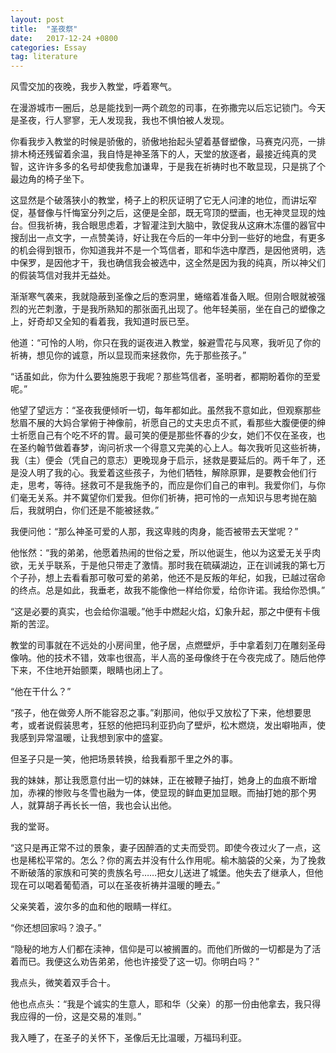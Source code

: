 ```yaml
---
layout: post
title:  "圣夜祭"
date:   2017-12-24 +0800
categories: Essay
tag: literature
---
```


风雪交加的夜晚，我步入教堂，呼着寒气。

在漫游城市一圈后，总是能找到一两个疏忽的司事，在弥撒完以后忘记锁门。今天是圣夜，行人寥寥，无人发现我，我也不惧怕被人发现。

你看我步入教堂的时候是骄傲的，骄傲地抬起头望着基督塑像，马赛克闪亮，一排排木椅还残留着余温，我自恃是神圣落下的人，天堂的放逐者，最接近纯真的灵智，这许许多多的名号却使我愈加谦卑，于是我在祈祷时也不敢显现，只是挑了个最边角的椅子坐下。

这显然是个破落狭小的教堂，椅子上的积灰证明了它无人问津的地位，而讲坛窄促，基督像与忏悔室分列之后，这便是全部，既无穹顶的壁画，也无神灵显现的烛台。但我祈祷，我合眼思虑着，才智灌注到大脑中，敦促我从这麻木冻僵的器官中搜刮出一点文字，一点赞美诗，好让我在今后的一年中分到一些好的地盘，有更多的机会得到银币，你知道我并不是一个笃信者，耶和华选中摩西，是因他贤明，选中保罗，是因他才干，我也确信我会被选中，这全然是因为我的纯真，所以神父们的假装笃信对我并无益处。

渐渐寒气袭来，我就隐蔽到圣像之后的愙洞里，蜷缩着准备入眠。但刚合眼就被强烈的光芒刺激，于是我所熟知的那张面孔出现了。他年轻美丽，坐在自己的塑像之上，好奇却又全知的看着我，我知道时辰已至。

他道：“可怜的人哟，你只在我的诞夜进入教堂，躲避雪花与风寒，我听见了你的祈祷，想见你的诚意，所以显现而来拯救你，先于那些孩子。”

“话虽如此，你为什么要独施恩于我呢？那些笃信者，圣明者，都期盼着你的至爱呢。”

他望了望远方：“圣夜我便倾听一切，每年都如此。虽然我不意如此，但观察那些愁眉不展的大妈合掌俯于神像前，祈愿自己的丈夫忠贞不贰，看那些大腹便便的绅士祈愿自己有个吃不坏的胃。最可笑的便是那些怀春的少女，她们不仅在圣夜，也在圣约翰节做着春梦，询问祈求一个得意又完美的心上人。每次我听见这些祈祷，我（主）便会（凭自己的意志）更晚现身于启示，拯救是要延后的。两千年了，还是没人明了我的心。我爱着这些孩子，为他们牺牲，解除原罪，是要教会他们行走，思考，等待。拯救可不是我施予的，而应是你们自己的审判。我爱你们，与你们毫无关系。并不冀望你们爱我。但你们祈祷，把可怜的一点知识与思考抛在脑后，我就明白，你们还是不能被拯救。”

我便问他：“那么神圣可爱的人那，我这卑贱的肉身，能否被带去天堂呢？”

他怅然：“我的弟弟，他愿着热闹的世俗之爱，所以他诞生，他以为这爱无关乎肉欲，无关乎联系，于是他只带走了激情。那时我在硫磺湖边，正在训诫我的第七万个子孙，想上去看看那可敬可爱的弟弟，他还不是反叛的年纪，如我，已越过宿命的终点。总是如此，我垂老，故我不能像他一样给你爱，给你许诺。我给你恐惧。”

“这是必要的真实，也会给你温暖。”他手中燃起火焰，幻象升起，那之中便有卡俄斯的苦涩。

教堂的司事就在不远处的小房间里，他孑居，点燃壁炉，手中拿着刻刀在雕刻圣母像呐。他的技术不错，效率也很高，半人高的圣母像终于在今夜完成了。随后他停下来，不住地开始颤栗，眼睛也闭上了。

“他在干什么？”

“孩子，他在做旁人所不能容忍之事。”刹那间，他似乎又放松了下来，他想要思考，或者说假装思考，狂怒的他把玛利亚扔向了壁炉，松木燃烧，发出噼啪声，使我感到异常温暖，让我想到家中的盛宴。

但圣子只是一笑，他把场景转换，给我看那千里之外的事。

我的妹妹，那让我愿意付出一切的妹妹，正在被鞭子抽打，她身上的血痕不断增加，赤裸的惨败与冬雪也融为一体，使显现的鲜血更加显眼。而抽打她的那个男人，就算胡子再长长一倍，我也会认出他。

我的堂哥。

“这只是再正常不过的景象，妻子因醉酒的丈夫而受罚。即使今夜过火了一点，这也是稀松平常的。怎么？你的离去并没有什么作用呢。榆木脑袋的父亲，为了挽救不断破落的家族和可笑的贵族名号……把女儿送进了城堡。他失去了继承人，但他现在可以喝着葡萄酒，可以在圣夜祈祷并温暖的睡去。”

父亲笑着，波尔多的血和他的眼睛一样红。

“你还想回家吗？浪子。”

“隐秘的地方人们都在渎神，信仰是可以被搁置的。而他们所做的一切都是为了活着而已。我便这么劝告弟弟，他也许接受了这一切。你明白吗？”

我点头，微笑着双手合十。

他也点点头：“我是个诚实的生意人，耶和华（父亲）的那一份由他拿去，我只得我应得的一份，这是交易的准则。”

我入睡了，在圣子的关怀下，圣像后无比温暖，万福玛利亚。
